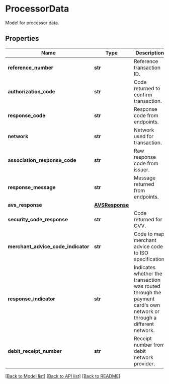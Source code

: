 # ProcessorData

Model for processor data.
## Properties
Name | Type | Description | Notes
------------ | ------------- | ------------- | -------------
**reference_number** | **str** | Reference transaction ID. | [optional] 
**authorization_code** | **str** | Code returned to confirm transaction. | [optional] 
**response_code** | **str** | Response code from endpoints. | [optional] 
**network** | **str** | Network used for transaction. | [optional] 
**association_response_code** | **str** | Raw response code from issuer. | [optional] 
**response_message** | **str** | Message returned from endpoints. | [optional] 
**avs_response** | [**AVSResponse**](AVSResponse.md) |  | [optional] 
**security_code_response** | **str** | Code returned for CVV. | [optional] 
**merchant_advice_code_indicator** | **str** | Code to map merchant advice code to ISO specification. | [optional] 
**response_indicator** | **str** | Indicates whether the transaction was routed through the payment card&#39;s own network or through a different network. | [optional] 
**debit_receipt_number** | **str** | Receipt number from debit network provider. | [optional] 

[[Back to Model list]](../README.md#documentation-for-models) [[Back to API list]](../README.md#documentation-for-api-endpoints) [[Back to README]](../README.md)


